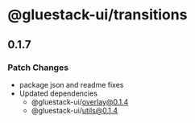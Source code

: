# @gluestack-ui/transitions

## 0.1.7

### Patch Changes

- package json and readme fixes
- Updated dependencies
  - @gluestack-ui/overlay@0.1.4
  - @gluestack-ui/utils@0.1.4

